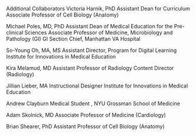 

Additional Collaborators
Victoria Harnik, PhD
Assistant Dean for Curriculum 
Associate Professor of Cell Biology (Anatomy)

Michael Poles, MD, PhD
Assistant Dean of Medical Education for the Pre-clinical Sciences
Associate Professor of Medicine, Microbiology and Pathology (GI)
GI Section Chief, Manhattan VA Hospital

So-Young Oh, MA, MS
Assistant Director, Program for Digital Learning
Institute for Innovations in Medical Education

Kira Melamud, MD
Assistant Professor of Radiology
Content Director (Radiology)

Jillian Lieber, MA
Instructional Designer
Institute for Innovations in Medical Education

Andrew Clayburn
Medical Student , NYU Grossman School of Medicine

Adam Skolnick, MD
Associate Professor of Medicine (Cardiology)

Brian Shearer, PhD
Assistant Professor of Cell Biology (Anatomy)
